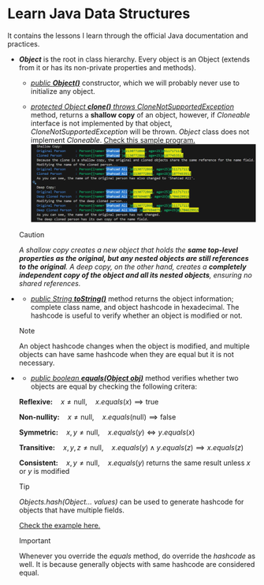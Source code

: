 # Learn Java Data Structures

It contains the lessons I learn through the official Java documentation and practices.

* ***Object*** is the root in class hierarchy. Every object is an Object (extends from it or has its non-private properties and methods).

  * [*public **Object()***](./Object/README.md#constructors) constructor, which we will probably never use to initialize any object.
  
  * [*protected Object **clone()** throws CloneNotSupportedException*](./Object/README.md#protected-object-clone-throws-clonenotsupportedexception) method, returns a **shallow copy** of an object, however, if *Cloneable* interface is not implemented by that object, *CloneNotSupportedException* will be thrown. *Object* class does not implement *Cloneable*. [Check this sample program.](./Object/CloneExample.java)
    ![Shallow Copy vs Deep Copy - Sample Output](./Object/outputs/Shallow%20Copy%20vs%20Deep%20Copy.PNG)

  > [!CAUTION]
  > *A shallow copy creates a new object that holds the **same top-level properties as the original, but any nested objects are still references to the original**. A deep copy, on the other hand, creates a **completely independent copy of the object and all its nested objects**, ensuring no shared references.*

* * [*public String **toString()***](./Object/README.md#string-tostring) method returns the object information; complete class name, and object hashcode in hexadecimal. The hashcode is useful to verify whether an object is modified or not.

  > [!NOTE]
  > An object hashcode changes when the object is modified, and multiple objects can have same hashcode when they are equal but it is not necessary.

* * [*public boolean **equals(Object obj)***](./Object/README.md#string-tostring) method verifies whether two objects are equal by checking the following critera:

  **Reflexive:**$\quad x \neq \text{null}, \quad x.equals(x) \implies \text{true}$

  **Non-nullity:**$\quad x \neq \text{null}, \quad x.equals(\text{null}) \implies \text{false}$
  
  **Symmetric:**$\quad x, y \neq \text{null}, \quad x.equals(y) \iff y.equals(x)$

  **Transitive:**$\quad x, y, z \neq \text{null}, \quad x.equals(y) \land y.equals(z) \implies x.equals(z)$

  **Consistent:**$\quad x, y \neq \text{null}, \quad x.equals(y) \text{ returns the same result unless } x \text{ or } y \text{ is modified}$

  > [!TIP]
  > *Objects.hash(Object... values)* can be used to generate hashcode for objects that have multiple fields.

  [Check the example here.](./Object/OverridenEqualsExample.java)

  > [!IMPORTANT]
  > Whenever you override the *equals* method, do override the *hashcode* as well. It is because generally objects with same hashcode are considered equal.
